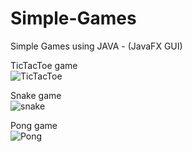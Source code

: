 # Simple-Games
Simple Games using JAVA - (JavaFX GUI)<br/>



TicTacToe game<br/>
![TicTacToe](https://user-images.githubusercontent.com/94128957/195805093-dc9586dd-925e-46d4-ae27-9bdde1f7370a.png)<br/>



Snake game<br/>
![snake](https://user-images.githubusercontent.com/94128957/195805282-b99ebac5-116c-406d-9df3-f9d9b56c2cc7.png)<br/>



Pong game<br/>
![Pong](https://user-images.githubusercontent.com/94128957/195805430-f019c74a-5060-4541-bc8c-0321a17c1dbb.png)<br/>
